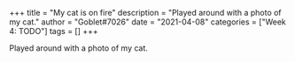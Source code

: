 +++
title = "My cat is on fire"
description = "Played around with a photo of my cat."
author = "Goblet#7026"
date = "2021-04-08"
categories = ["Week 4: TODO"]
tags = []
+++

Played around with a photo of my cat.
